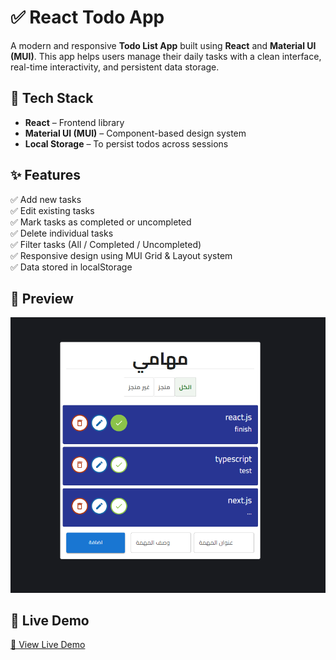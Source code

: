 # ✅ React Todo App

A modern and responsive **Todo List App** built using **React** and **Material UI (MUI)**. This app helps users manage their daily tasks with a clean interface, real-time interactivity, and persistent data storage.

## 🚀 Tech Stack

- **React** – Frontend library  
- **Material UI (MUI)** – Component-based design system  
- **Local Storage** – To persist todos across sessions

## ✨ Features

✅ Add new tasks  
✅ Edit existing tasks  
✅ Mark tasks as completed or uncompleted  
✅ Delete individual tasks  
✅ Filter tasks (All / Completed / Uncompleted)  
✅ Responsive design using MUI Grid & Layout system  
✅ Data stored in localStorage  

## 📸 Preview

![Todo App Screenshot](./src/assets/preview.png)

## 🚀 Live Demo

[🔗 View Live Demo](https://react-todo-15.netlify.app)